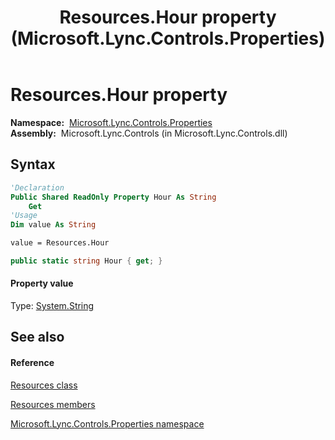 ﻿---
title: Resources.Hour property  (Microsoft.Lync.Controls.Properties)
TOCTitle: 'Hour property '
ms:assetid: P:Microsoft.Lync.Controls.Properties.Resources.Hour_DI_3_UC_OCS14MrefLyncWPF
ms:mtpsurl: https://msdn.microsoft.com/en-us/library/microsoft.lync.controls.properties.resources.hour_di_3_uc_ocs14mreflyncwpf(v=office.15)
ms:contentKeyID: 48596726
ms.date: 07/28/2014
mtps_version: v=office.15
f1_keywords:
- Microsoft.Lync.Controls.Properties.Resources.Hour
dev_langs:
- CSharp
- JScript
- VB
- other
---

# Resources.Hour property

**Namespace:**  [Microsoft.Lync.Controls.Properties](microsoft-lync-controls-properties-namespace_1.md)  
**Assembly:**  Microsoft.Lync.Controls (in Microsoft.Lync.Controls.dll)

## Syntax

``` vb
'Declaration
Public Shared ReadOnly Property Hour As String
    Get
'Usage
Dim value As String

value = Resources.Hour
```

``` csharp
public static string Hour { get; }
```

#### Property value

Type: [System.String](http://msdn2.microsoft.com/en-us/library/s1wwdcbf)  

## See also

#### Reference

[Resources class](resources-class-microsoft-lync-controls-properties_1.md)

[Resources members](resources-members-microsoft-lync-controls-properties_1.md)

[Microsoft.Lync.Controls.Properties namespace](microsoft-lync-controls-properties-namespace_1.md)

